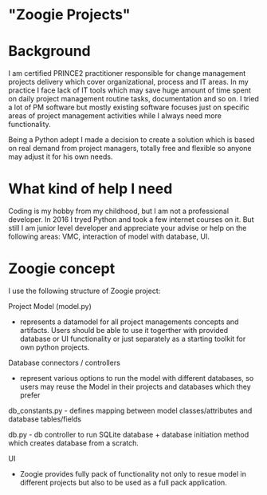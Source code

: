 # "Zoogie Projects"

# Background 
I am certified PRINCE2 practitioner responsible for change management projects delivery which cover organizational, process and IT areas.
In my practice I face lack of IT tools which may save huge amount of time spent on daily project management routine tasks, documentation and so on. I tried a lot of PM software but mostly existing software focuses just on specific areas of project management activities while I always need more functionality.

Being a Python adept I made a decision to create a solution which is based on real demand from project managers, totally free and flexible so anyone may adjust it for his own needs.

# What kind of help I need
Coding is my hobby from my childhood, but I am not a professional developer. In 2016 I tryed Python and took a few internet courses on it. But still I am junior level developer and appreciate your advise or help on the following areas: VMC, interaction of model with database, UI.

# Zoogie concept
I use the following structure of Zoogie project:

Project Model (model.py)
- represents a datamodel for all project managements concepts and artifacts. Users should be able to use it togerther with provided database or UI functionality or just separately as a starting toolkit for own python projects.

Database connectors / controllers 
- represent various options to run the model with different databases, so users may reuse the Model in their projects and databases which they prefer

db_constants.py - defines mapping between model classes/attributes and database tables/fields

db.py - db controller to run SQLite database + database initiation method which creates database from a scratch.


UI
- Zoogie provides fully pack of functionality not only to resue model in different projects but also to be used as a full pack application.



